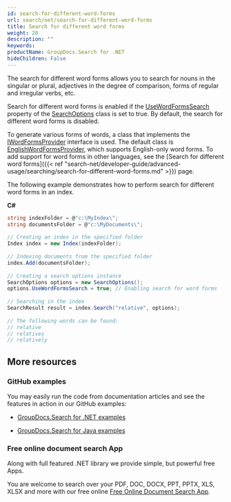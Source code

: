 ```yaml
---
id: search-for-different-word-forms
url: search/net/search-for-different-word-forms
title: Search for different word forms
weight: 20
description: ""
keywords: 
productName: GroupDocs.Search for .NET
hideChildren: False
---
```

The search for different word forms allows you to search for nouns in the singular or plural, adjectives in the degree of comparison, forms of regular and irregular verbs, etc.

Search for different word forms is enabled if the [UseWordFormsSearch](https://apireference.groupdocs.com/net/search/groupdocs.search.options/searchoptions/properties/usewordformssearch) property of the [SearchOptions](https://apireference.groupdocs.com/net/search/groupdocs.search.options/searchoptions) class is set to true. By default, the search for different word forms is disabled.

To generate various forms of words, a class that implements the [IWordFormsProvider](https://apireference.groupdocs.com/net/search/groupdocs.search.dictionaries/iwordformsprovider) interface is used. The default class is [EnglishWordFormsProvider](https://apireference.groupdocs.com/net/search/groupdocs.search.dictionaries/englishwordformsprovider), which supports English-only word forms. To add support for word forms in other languages, see the [Search for different word forms]({{< ref "search-net/developer-guide/advanced-usage/searching/search-for-different-word-forms.md" >}}) page.

The following example demonstrates how to perform search for different word forms in an index.

**C#**

```csharp
string indexFolder = @"c:\MyIndex\";
string documentsFolder = @"c:\MyDocuments\";
 
// Creating an index in the specified folder
Index index = new Index(indexFolder);
 
// Indexing documents from the specified folder
index.Add(documentsFolder);
 
// Creating a search options instance
SearchOptions options = new SearchOptions();
options.UseWordFormsSearch = true; // Enabling search for word forms
 
// Searching in the index
SearchResult result = index.Search("relative", options);
 
// The following words can be found:
// relative
// relatives
// relatively
```

## More resources

### GitHub examples

You may easily run the code from documentation articles and see the features in action in our GitHub examples:

*   [GroupDocs.Search for .NET examples](https://github.com/groupdocs-search/GroupDocs.Search-for-.NET)
    
*   [GroupDocs.Search for Java examples](https://github.com/groupdocs-search/GroupDocs.Search-for-Java)
    

### Free online document search App

Along with full featured .NET library we provide simple, but powerful free Apps.

You are welcome to search over your PDF, DOC, DOCX, PPT, PPTX, XLS, XLSX and more with our free online [Free Online Document Search App](https://products.groupdocs.app/search).
